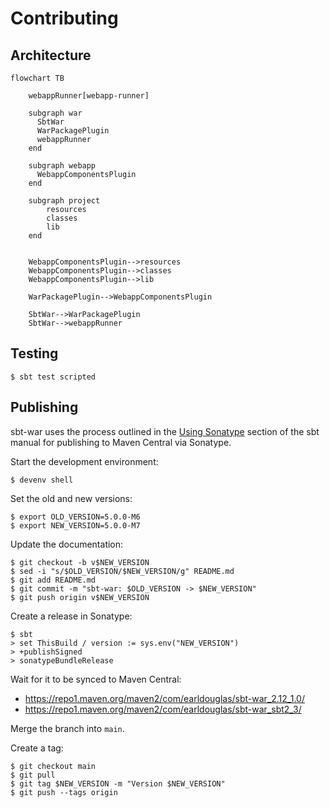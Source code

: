 # Contributing

## Architecture

```mermaid
flowchart TB

    webappRunner[webapp-runner]

    subgraph war
      SbtWar
      WarPackagePlugin
      webappRunner
    end

    subgraph webapp
      WebappComponentsPlugin
    end

    subgraph project
        resources
        classes
        lib
    end


    WebappComponentsPlugin-->resources
    WebappComponentsPlugin-->classes
    WebappComponentsPlugin-->lib

    WarPackagePlugin-->WebappComponentsPlugin

    SbtWar-->WarPackagePlugin
    SbtWar-->webappRunner

```


## Testing

```
$ sbt test scripted
```

## Publishing

sbt-war uses the process outlined in the [Using
Sonatype](https://www.scala-sbt.org/release/docs/Using-Sonatype.html)
section of the sbt manual for publishing to Maven Central via Sonatype.

Start the development environment:

```
$ devenv shell
```

Set the old and new versions:

```
$ export OLD_VERSION=5.0.0-M6
$ export NEW_VERSION=5.0.0-M7
```

Update the documentation:

```
$ git checkout -b v$NEW_VERSION
$ sed -i "s/$OLD_VERSION/$NEW_VERSION/g" README.md
$ git add README.md
$ git commit -m "sbt-war: $OLD_VERSION -> $NEW_VERSION"
$ git push origin v$NEW_VERSION
```

Create a release in Sonatype:

```
$ sbt
> set ThisBuild / version := sys.env("NEW_VERSION")
> +publishSigned
> sonatypeBundleRelease
```

Wait for it to be synced to Maven Central:

* <https://repo1.maven.org/maven2/com/earldouglas/sbt-war_2.12_1.0/>
* <https://repo1.maven.org/maven2/com/earldouglas/sbt-war_sbt2_3/>

Merge the branch into `main`.

Create a tag:

```
$ git checkout main
$ git pull
$ git tag $NEW_VERSION -m "Version $NEW_VERSION"
$ git push --tags origin
```
